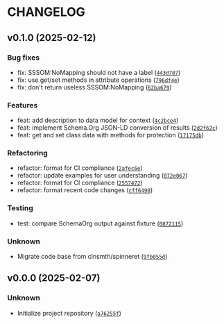 
# CHANGELOG



## v0.1.0 (2025-02-12)


### Bug fixes

* fix: SSSOM:NoMapping should not have a label ([`443d707`](https://github.com/clnsmth/geoenvo/commit/443d7070783b29fb626bb1e12bca79bbc9d6f885)) 
* fix: use get/set methods in attribute operations ([`796df4e`](https://github.com/clnsmth/geoenvo/commit/796df4ee3f8c74d0a781db8a8b033427fcb57b0a)) 
* fix: don't return useless SSSOM:NoMapping ([`62ba679`](https://github.com/clnsmth/geoenvo/commit/62ba679117fa0391b6443f9bda3d43223b689844)) 

### Features

* feat: add description to data model for context ([`4c2bce4`](https://github.com/clnsmth/geoenvo/commit/4c2bce4b63d7b35648ef29cfce6ed6f7bd3c4cee)) 
* feat: implement Schema.Org JSON-LD conversion of results ([`2d2f62c`](https://github.com/clnsmth/geoenvo/commit/2d2f62c3c9fc82fff4ea8c604f5ec6eb7d0f578b)) 
* feat: get and set class data with methods for protection ([`17175db`](https://github.com/clnsmth/geoenvo/commit/17175db60d03ebbd45fb445eededb3b0c81be591)) 

### Refactoring

* refactor: format for CI compliance ([`2afec6e`](https://github.com/clnsmth/geoenvo/commit/2afec6ef3bf61b30d525a6848a63dd1bd7f12313)) 
* refactor: update examples for user understanding ([`072e067`](https://github.com/clnsmth/geoenvo/commit/072e06722ce78353f720a2cbffddbffee4b2753b)) 
* refactor: format for CI compliance ([`2557472`](https://github.com/clnsmth/geoenvo/commit/2557472c375653f750ac5afcc2c787c0dd5e71bd)) 
* refactor: format recent code changes ([`cff6490`](https://github.com/clnsmth/geoenvo/commit/cff6490b3d33d2140fa0a980c6bd933c3b114e1f)) 

### Testing

* test: compare SchemaOrg output against fixture ([`0872115`](https://github.com/clnsmth/geoenvo/commit/08721152ca8044e7be6cb1580b9c47042211d7b6)) 

### Unknown

* Migrate code base from clnsmth/spinneret ([`9fb055d`](https://github.com/clnsmth/geoenvo/commit/9fb055d41af7f557a9727e80092048eb1cf0f289))


## v0.0.0 (2025-02-07)


### Unknown

* Initialize project repository ([`a76255f`](https://github.com/clnsmth/geoenvo/commit/a76255f745ad04bb42184a1b0861f0a7b78ab30d))
